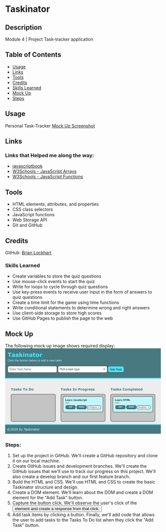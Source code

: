 # Taskinator

## Description
Module 4 | Project
Task-tracker application

## Table of Contents
* [Usage](#usage)
* [Links](#links)
* [Tools](#tools)
* [Credits](#credits)
* [Skills Learned](#skills-learned)
* [Mock Up](#mock-up)
* [Steps](#steps)

## Usage
Personal Task-Tracker
[Mock Up Screenshot](/assets/images/mock-up.png)

## Links
### Links that Helped me along the way:
* [javascriptbook](https://javascriptbook.com/code/)
* [W3Schools - JavaScript Arrays](https://www.w3schools.com/js/js_arrays.asp)
* [W3Schools - JavaScript Functions](https://www.w3schools.com/js/js_functions.asp)

## Tools
* HTML elements, attributes, and properties
* CSS class selectors
* JavaScript functions
* Web Storage API
* Git and GitHub

## Credits
GitHub: [Brian Lockhart](https://github.com/bslockhart)

### Skills Learned
* Create variables to store the quiz questions
* Use mouse-click events to start the quiz
* Write for loops to cycle through quiz questions
* Use key-press events to receive user input in the form of answers to quiz questions
* Create a time limit for the game using time functions
* Write conditional statements to determine wrong and right answers
* Use client-side storage to store high scores
* Use GitHub Pages to publish the page to the web

## Mock Up
The following mock up image shows required display:
![Mock Up](assets/images/mockup.png)

### Steps:
1. Set up the project in GitHub. We'll create a GitHub repository and clone it on our local machine.
2. Create GitHub issues and development branches. We'll create the GitHub issues that we'll use to track our progress on this project. We'll also create a develop branch and our first feature branch.
3. Build the HTML and CSS. We'll use HTML and CSS to create the basic Taskinator structure and design.
4. Create a DOM element. We'll learn about the DOM and create a DOM element for the "Add Task" button.
5. Capture the button click. We'll observe the user's click of the <button> element and create a response from that click.
6. Add task items by clicking a button. Finally, we'll add code that allows the user to add tasks to the Tasks To Do list when they click the "Add Task" button.
